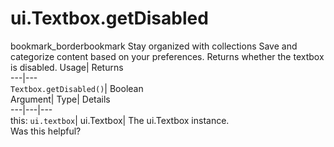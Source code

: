  
#  ui.Textbox.getDisabled
bookmark_borderbookmark Stay organized with collections  Save and categorize content based on your preferences.
Returns whether the textbox is disabled. 
Usage| Returns  
---|---  
`Textbox.getDisabled()`| Boolean  
Argument| Type| Details  
---|---|---  
this: `ui.textbox`| ui.Textbox| The ui.Textbox instance.  
Was this helpful?
